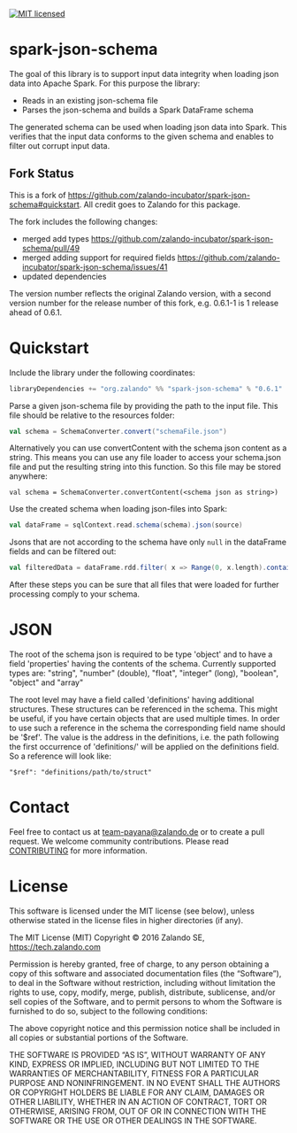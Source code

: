 [![MIT licensed](https://img.shields.io/badge/license-MIT-green.svg)](https://raw.githubusercontent.com/signal-ai/spark-json-schema/master/LICENSE)

# spark-json-schema

The goal of this library is to support input data integrity when loading json data into Apache Spark.
For this purpose the library:

- Reads in an existing json-schema file
- Parses the json-schema and builds a Spark DataFrame schema

The generated schema can be used when loading json data into Spark.
This verifies that the input data conforms to the given schema and enables to filter out corrupt input data.

## Fork Status

This is a fork of <https://github.com/zalando-incubator/spark-json-schema#quickstart>. All credit goes to Zalando for this package.

The fork includes the following changes:

- merged add types <https://github.com/zalando-incubator/spark-json-schema/pull/49>
- merged adding support for required fields <https://github.com/zalando-incubator/spark-json-schema/issues/41>
- updated dependencies

The version number reflects the original Zalando version, with a second version number for the release number of this fork, e.g. 0.6.1-1 is 1 release ahead of 0.6.1.

# Quickstart

Include the library under the following coordinates:

```scala
libraryDependencies += "org.zalando" %% "spark-json-schema" % "0.6.1"
```

Parse a given json-schema file by providing the path to the input file.
This file should be relative to the resources folder:

```scala
val schema = SchemaConverter.convert("schemaFile.json")
```

Alternatively you can use convertContent with the schema json content as a string.
This means you can use any file loader to access your schema.json file and put the resulting
string into this function. So this file may be stored anywhere:

```
val schema = SchemaConverter.convertContent(<schema json as string>)
```

Use the created schema when loading json-files into Spark:

```scala
val dataFrame = sqlContext.read.schema(schema).json(source)
```

Jsons that are not according to the schema have only `null` in the dataFrame fields and can be filtered out:

```scala
val filteredData = dataFrame.rdd.filter( x => Range(0, x.length).contains(!x.isNullAt(_)))
```

After these steps you can be sure that all files that were loaded for further processing comply to your schema.

# JSON

The root of the schema json is required to be type 'object' and to have a field 'properties'
having the contents of the schema. Currently supported types are:
"string", "number" (double), "float", "integer" (long), "boolean", "object" and "array"

The root level may have a field called 'definitions' having additional structures. These
structures can be referenced in the schema. This might be useful, if you have certain
objects that are used multiple times. In order to use such a reference in the schema
the corresponding field name should be '$ref'. The value is the address in the
definitions, i.e. the path following the first occurrence of 'definitions/' will be
applied on the definitions field. So a reference will look like:

    "$ref": "definitions/path/to/struct"

# Contact

Feel free to contact us at team-payana@zalando.de or to create a pull request. We welcome community contributions. Please read [CONTRIBUTING](CONTRIBUTING.md) for more information.

# License

This software is licensed under the MIT license (see below), unless otherwise stated in the license files in higher directories (if any).

The MIT License (MIT) Copyright © 2016 Zalando SE, https://tech.zalando.com

Permission is hereby granted, free of charge, to any person obtaining a copy of this software and associated documentation files (the “Software”), to deal in the Software without restriction, including without limitation the rights to use, copy, modify, merge, publish, distribute, sublicense, and/or sell copies of the Software, and to permit persons to whom the Software is furnished to do so, subject to the following conditions:

The above copyright notice and this permission notice shall be included in all copies or substantial portions of the Software.

THE SOFTWARE IS PROVIDED “AS IS”, WITHOUT WARRANTY OF ANY KIND, EXPRESS OR IMPLIED, INCLUDING BUT NOT LIMITED TO THE WARRANTIES OF MERCHANTABILITY, FITNESS FOR A PARTICULAR PURPOSE AND NONINFRINGEMENT. IN NO EVENT SHALL THE AUTHORS OR COPYRIGHT HOLDERS BE LIABLE FOR ANY CLAIM, DAMAGES OR OTHER LIABILITY, WHETHER IN AN ACTION OF CONTRACT, TORT OR OTHERWISE, ARISING FROM, OUT OF OR IN CONNECTION WITH THE SOFTWARE OR THE USE OR OTHER DEALINGS IN THE SOFTWARE.
